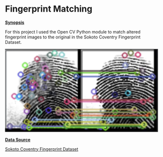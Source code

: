 # Fingerprint Matching

**<u>Synopsis</u>**

For this project I used the Open CV Python module to match altered fingerprint images to the original in the Sokoto Coventry Fingerprint Dataset.

![Fingerprint Results](https://github.com/LJRollerII/Fingerprint_Matching/blob/main/images/image_match_result.PNG)

**<u>Data Source</u>**

[Sokoto Coventry Fingerprint Dataset](https://www.kaggle.com/datasets/ruizgara/socofing)
